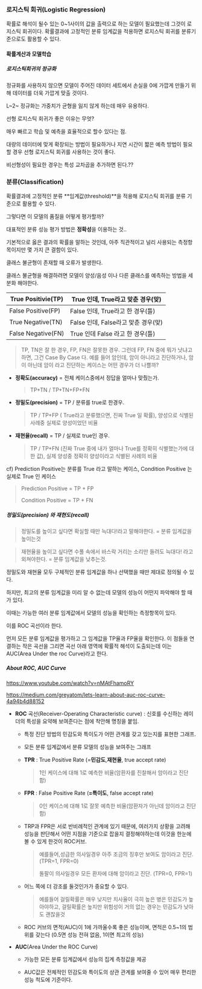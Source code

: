 ### 로지스틱 회귀(Logistic Regression)

확률로 해석이 될수 있는 0~1사이의 값을 출력으로 하는 모델이 필요했는데 그것이 로지스틱 회귀이다. 확률결과에 고정적인 분류 임계값을 적용하면 로지스틱 회귀를 분류기준으로도 활용할 수 있다.



#### 확률계산과 모델학습



##### 로지스틱회귀의 정규화

정규화를 사용하지 않으면 모델이 주어진 데이터 세트에서 손실을 0에 가깝게 만들기 위해 데이터를 더욱 가깝게 맞출 것이다.

 L~2~ 정규화는 가중치가 균형을 잃지 않게 하는데 매우 유용하다.

선형 로지스틱 회귀가 좋은 이유는 무엇?

매우 빠르고 학습 및 예측을 효율적으로 할수 있다는 점.

대량의 데이터에 맞게 확장되는 방법이 필요하거나 지연 시간이 짧은 예측 방법이 필요할 경우 선형 로지스틱 회귀를 사용하는 것이 좋다.

비선형성이 필요한 경우는 특성 교차곱을 추가하면 된다.??

 

### 분류(Classification)

확률결과에 고정적인 분류 **임계값(threshold)**을 적용해 로지스틱 회귀를 분류 기준으로 활용할 수 있다.



그렇다면 이 모델의 품질을 어떻게 평가할까?

대표적인 분류 성능 평가 방법은 **정확성**을 이용하는 것..

기본적으로 옳은 결과의 확률을 말하는 것인데, 아주 직관적이고 널리 사용되는 측정항목이지만 몇 가지 큰 결함이 있다.

클래스 불균형이 존재할 때 오류가 발생한다.

클래스 불균형을 해결하려면 모델이 양성/음성 이나 다른 클래스를 예측하는 방법을 세분화 해야한다.

| True Positivie(TP) | True 인데, True라고 맞춘 경우(맞)   |
| ------------------ | ----------------------------------- |
| False Positive(FP) | False 인데, True라고 한 경우(틀)    |
| True Negative(TN)  | False 인데, False라고 맞춘 경우(맞) |
| False Negative(FN) | True 인데 False 라고 한 경우(틀)    |

> TP, TN은 잘 한 경우, FP, FN은 잘못한 경우. 그런데 FP, FN 중에 뭐가 낫냐고 하면, 그건 Case By Case 다. 예를 들어 암인데, 암이 아니라고 진단하거나, 암이 아닌데 암이 라고 진단하는 케이스는 어떤 경우가 더 나쁠까?



- **정확도(accuracy)** = 전체 케이스중에서 정답을 얼마나 맞췄는가.  

  > TP+TN / TP+TN+FP+FN 

- **정밀도(precision)**  = TP / 분류를 true로 한경우. 

  > TP / TP+FP ( True라고 분류했으면, 진짜 True 일 확률), 양성으로 식별된 사례중 실제로 양성이었던 비율

- **재현율(recall)** = TP / 실제로 true인 경우. 

  > TP / TP+FN (진짜 True 중에 내가 얼마나 True를 정확히 식별했는가에 대한 값), 실제 양성중 정확히 양성이라고 식별된 사례의 비율



cf) Prediction Positive는 분류를 True 라고 말하는 케이스, Condition Positive 는 실제로 True 인 케이스

> Prediction Positive  =  TP + FP
>
>  Condition Positive = TP + FN 



##### **정밀도**(precision) 와 **재현도**(recall)

> 정밀도를 높이고 싶다면 확실할 때만 늑대다!라고 말해야한다. = 분류 임계값을 높이는것

>  재현율을 높이고 싶다면 수풀 속에서 바스락 거리는 소리만 들려도 늑대다! 라고 외쳐야한다. = 분류 임계값을 낮추는것.



정밀도와 재현율 모두 구체적인 분류 임계값을 하나 선택했을 때만 제대로 정의될 수 있다.

하지만, 최고의 분류 임계값을 미리 알 수 없는데 모델의 성능이 어떤지 파악해야 할 때가 있다.

이때는 가능한 여러 분류 임계값에서 모델의 성능을 확인하는 측정항목이 있다. 

이를 ROC 곡선이라 한다.

먼저 모든 분류 임계값을 평가하고 그 임계값을 TP율과 FP율을 확인한다. 이 점들을 연결하는 작은 곡선을 그리면 곡선 아래 영역에 확률적 해석이 도출되는데 이는 AUC(Area Under the roc Curve)라고 한다. 



##### About ROC, AUC Curve

https://www.youtube.com/watch?v=nMAtFhamoRY

https://medium.com/greyatom/lets-learn-about-auc-roc-curve-4a94b4d88152

- **ROC** 곡선(Receiver-Operating Characteristic curve) : 신호를 수신하는 레이더의 특성을 요약해 보여준다는 점에 착안해 명칭을 붙임.

  - 특정 진단 방법의 민감도와 특이도가 어떤 관계를 갖고 있는지를 표현한 그래프.

  - 모든 분류 임계값에서 분류 모델의 성능을 보여주는 그래프

  - **TPR** : True Positive Rate (=**민감도**,**재현율**, true accept rate)

    > 1인 케이스에 대해 1로 예측한 비율(암환자를 진찰해서 암이라고 진단 함)

  - **FPR** :  False Positive Rate (**=특이도**, false accept rate)

    > 0인 케이스에 대해 1로 잘못 예측한 비율(암환자가 아닌데 암이라고 진단 함)

  - TRP과 FPR은 서로 반비례적인 관계에 있기 때문에, 여러가지 상황을 고려해 성능을 판단해서 어떤 지점을 기준으로 잡을지 결정해야하는데 이것을 한눈에 볼 수 있게 한것이 ROC커브. 

    > 예를들어,성급한 의사일경우 아주 조금의 징후만 보여도 암이라고 진단. (TPR=1, FPR=0)
    >
    > 돌팔이 의사일경우 모든 환자에 대해 암이라고 진단. (TPR=0, FPR=1)

  - 어느 쪽에 더 강조를 둘것인가가 중요할 수 있다.

    > 예를들어 걸릴확률은 매우 낮지만 치사율이 극히 높은 병은 민감도가 높아야하고, 걸릴확률은 높지만 위험성이 거의 없는 경우는 민감도가 낮아도 괜찮을것

  - ROC 커브의 면적(AUC)이 1에 가까울수록 좋은 성능이며, 면적은 0.5~1의 범위를 갖는다 (0.5면 성능 전혀 없음, 1이면 최고의 성능)

    

- **AUC**(Area Under the ROC Curve) 

  -  가능한 모든 분류 임계값에서 성능의 집계 측정값을 제공

  - AUC값은 전체적인 민감도와 특이도의 상관 관계를 보여줄 수 있어 매우 편리한 성능 척도에 기준이다.









